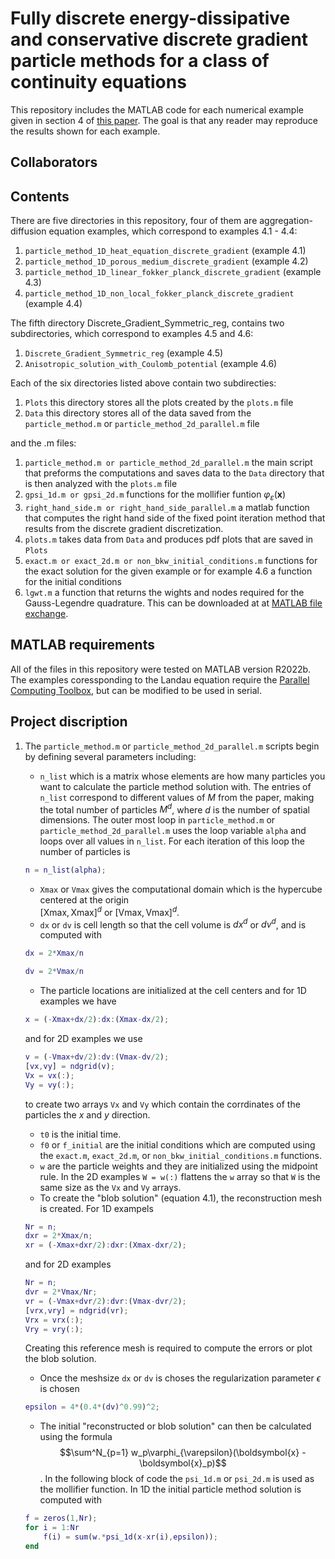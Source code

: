 # Fully discrete energy-dissipative and conservative discrete gradient particle methods for a class of continuity equations
This repository includes the MATLAB code for each numerical example given in section 4 of 
[this paper](https://arxiv.org/abs/2407.00533).  The goal is that any reader may reproduce the results shown for each example.  

## Collaborators 


## Contents 

There are five directories in this repository, four of them are aggregation-diffusion equation examples, which correspond to examples 4.1 - 4.4:
1. `particle_method_1D_heat_equation_discrete_gradient` (example 4.1)
2. `particle_method_1D_porous_medium_discrete_gradient` (example 4.2)
3. `particle_method_1D_linear_fokker_planck_discrete_gradient` (example 4.3)
4. `particle_method_1D_non_local_fokker_planck_discrete_gradient` (example 4.4)

The fifth directory Discrete_Gradient_Symmetric_reg, contains two subdirectories, which correspond to examples 4.5 and 4.6:

1. `Discrete_Gradient_Symmetric_reg` (example 4.5)
2. `Anisotropic_solution_with_Coulomb_potential` (example 4.6)

Each of the six directories listed above contain two subdirecties:
1. `Plots` this directory stores all the plots created by the `plots.m` file 
2. `Data` this directory stores all of the data saved from the `particle_method.m` or `particle_method_2d_parallel.m` file

and the .m files:
1. `particle_method.m or particle_method_2d_parallel.m` the main script that preforms the computations and saves data to the `Data` directory
    that is then analyzed with the `plots.m` file
3. `gpsi_1d.m or gpsi_2d.m` functions for the mollifier funtion $\varphi_{\varepsilon}(\boldsymbol{x})$
4. `right_hand_side.m or right_hand_side_parallel.m` a matlab function that computes the right hand side of the fixed point
   iteration method that results from the discrete gradient discretization.  
5. `plots.m` takes data from `Data` and produces pdf plots that are saved in `Plots`
6. `exact.m or exact_2d.m or non_bkw_initial_conditions.m` functions for the exact solution for the given example or for example 4.6
   a function for the initial conditions
8. `lgwt.m` a function that returns the wights and nodes required for the Gauss-Legendre quadrature.  This can be downloaded at
   at [MATLAB file exchange](https://www.mathworks.com/matlabcentral/fileexchange/4540-legendre-gauss-quadrature-weights-and-nodes).

## MATLAB requirements

All of the files in this repository were tested on MATLAB version R2022b.  The examples coressponding to the Landau equation require the [Parallel Computing Toolbox](https://www.mathworks.com/products/parallel-computing.html), but can be modified to be used in serial. 

## Project discription

1. The `particle_method.m` or `particle_method_2d_parallel.m` scripts begin by defining several parameters including:
    - `n_list` which is a matrix whose elements are how many particles you want to calculate the particle method solution with.  The entries of `n_list` correspond to different values of $M$ from the paper, making the total number of particles $M^d$, where $d$ is the number of spatial dimensions.  The outer most loop in `particle_method.m` or `particle_method_2d_parallel.m` uses the loop variable `alpha` and loops over all values in `n_list`.  For each iteration of this loop the number of particles is
    ```matlab
    n = n_list(alpha);
    ```
    - `Xmax` or `Vmax` gives the computational domain which is the hypercube centered at the origin               
    $[\mbox{Xmax},\mbox{Xmax}]^d$ or $[\mbox{Vmax},\mbox{Vmax}]^d$. 
    - `dx` or `dv` is cell length so that the cell volume is $dx^d$ or $dv^d$, and is computed with
    ```matlab
    dx = 2*Xmax/n
    ```
    ```matlab
    dv = 2*Vmax/n
    ```
    - The particle locations are initialized at the cell centers and for 1D examples we have
    ```matlab
    x = (-Xmax+dx/2):dx:(Xmax-dx/2);
    ```
    and for 2D examples we use
    ```matlab
    v = (-Vmax+dv/2):dv:(Vmax-dv/2);
    [vx,vy] = ndgrid(v);
    Vx = vx(:);
    Vy = vy(:);
    ```
    to create two arrays `Vx` and `Vy` which contain the corrdinates of the particles the $x$ and $y$ 
    direction.
    - `t0` is the initial time.
    - `f0` or `f_initial` are the initial conditions which are computed using the `exact.m`, `exact_2d.m`, or `non_bkw_initial_conditions.m` functions.  
    - `w` are the particle weights and they are initialized using the midpoint rule.  In the 2D examples `W = w(:)` flattens the `w` array so that `W` is the same size as the `Vx` and `Vy` arrays. 
    - To create the "blob solution" (equation 4.1), the reconstruction mesh is created.  For 1D exampels
    ```matlab
    Nr = n;
    dxr = 2*Xmax/n; 
    xr = (-Xmax+dxr/2):dxr:(Xmax-dxr/2); 
    ```
   
   and for 2D examples
   ```matlab
   Nr = n;
   dvr = 2*Vmax/Nr;
   vr = (-Vmax+dvr/2):dvr:(Vmax-dvr/2); 
   [vrx,vry] = ndgrid(vr);
   Vrx = vrx(:);
   Vry = vry(:);
   ```
   Creating this reference mesh is required to compute the errors or plot the blob solution.
   - Once the meshsize `dx` or `dv` is choses the regularization parameter $\epsilon$ is chosen
    ```matlab
    epsilon = 4*(0.4*(dv)^0.99)^2;
    ```
   - The initial "reconstructed or blob solution" can then be calculated using the formula $$\sum^N_{p=1} w_p\varphi_{\varepsilon}(\boldsymbol{x} - \boldsymbol{x}_p)$$.  In the following block of code the `psi_1d.m` or `psi_2d.m` is used as the     mollifier function.  In 1D the initial particle method solution is computed with
    ```matlab
    f = zeros(1,Nr);
    for i = 1:Nr
        f(i) = sum(w.*psi_1d(x-xr(i),epsilon));
    end
    ```
   
    
    




